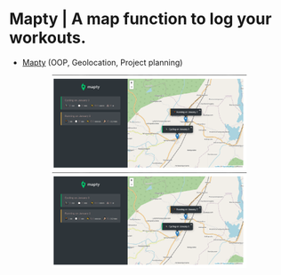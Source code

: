 # Mapty | A map function to log your workouts.

- [Mapty](https://mapty.netlify.app/) (OOP, Geolocation, Project planning)

<p align="center">
  <img src="./img/mapty.png" width="350" title="hover text">
  <img src="./img/mapty.png" width="350" alt="accessibility text">
</p>

